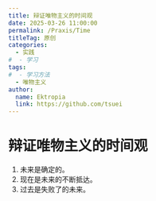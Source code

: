 ```yaml
---
title: 辩证唯物主义的时间观
date: 2025-03-26 11:00:00
permalink: /Praxis/Time
titleTag: 原创
categories: 
  - 实践
#  - 学习
tags: 
#  - 学习方法
  - 唯物主义
author: 
  name: Ektropia
  link: https://github.com/tsuei
---
```


# 辩证唯物主义的时间观
1. 未来是确定的。
2. 现在是未来的不断抵达。
3. 过去是失败了的未来。
